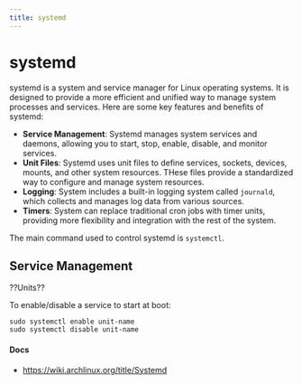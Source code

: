 ```yaml
---
title: systemd
---
```


# systemd

systemd is a system and service manager for Linux operating systems. It is designed to provide a more efficient and unified way to manage system processes and services. Here are some key features and benefits of systemd:
* **Service Management**: Systemd manages system services and daemons, allowing you to start, stop, enable, disable, and monitor services.
* **Unit Files**: Systemd uses unit files to define services, sockets, devices, mounts, and other system resources. THese files provide a standardized way to configure and manage system resources.
* **Logging**: System includes a built-in logging system called `journald`, which collects and manages log data from various sources.
* **Timers**: System can replace traditional cron jobs with timer units, providing more flexibility and integration with the rest of the system.

The main command used to control systemd is `systemctl`.

## Service Management
??Units??

To enable/disable a service to start at boot:
```
sudo systemctl enable unit-name
sudo systemctl disable unit-name
```

#### Docs
* https://wiki.archlinux.org/title/Systemd